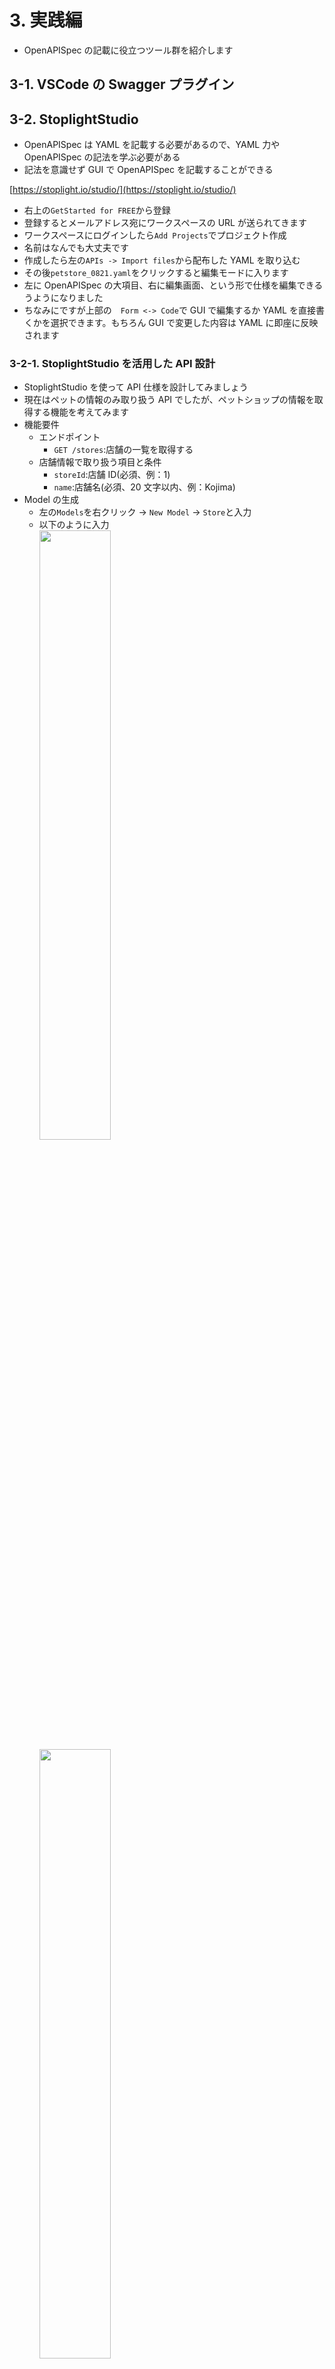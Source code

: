 # 3. 実践編

- OpenAPISpec の記載に役立つツール群を紹介します

## 3-1. VSCode の Swagger プラグイン

## 3-2. StoplightStudio

- OpenAPISpec は YAML を記載する必要があるので、YAML 力や OpenAPISpec の記法を学ぶ必要がある
- 記法を意識せず GUI で OpenAPISpec を記載することができる

[https://stoplight.io/studio/](https://stoplight.io/studio/)

- 右上の`GetStarted for FREE`から登録
- 登録するとメールアドレス宛にワークスペースの URL が送られてきます
- ワークスペースにログインしたら`Add Projects`でプロジェクト作成
- 名前はなんでも大丈夫です
- 作成したら左の`APIs -> Import files`から配布した YAML を取り込む
- その後`petstore_0821.yaml`をクリックすると編集モードに入ります
- 左に OpenAPISpec の大項目、右に編集画面、という形で仕様を編集できるうようになりました
- ちなみにですが上部の　`Form <-> Code`で GUI で編集するか YAML を直接書くかを選択できます。もちろん GUI で変更した内容は YAML に即座に反映されます

### 3-2-1. StoplightStudio を活用した API 設計

- StoplightStudio を使って API 仕様を設計してみましょう
- 現在はペットの情報のみ取り扱う API でしたが、ペットショップの情報を取得する機能を考えてみます
- 機能要件
  - エンドポイント
    - `GET /stores`:店舗の一覧を取得する
  - 店舗情報で取り扱う項目と条件
    - `storeId`:店舗 ID(必須、例：1)
    - `name`:店舗名(必須、20 文字以内、例：Kojima)
- Model の生成
  - 左の`Models`を右クリック -> `New Model` -> `Store`と入力
  - 以下のように入力<br>
    <img src="/images/store1.png" width="50%"><br>
    <img src="/images/store2.png" width="50%"><br>
    <img src="/images/store3.png" width="50%"><br>
- 同じく`Models`を右クリック -> `New Model` -> `Stores`と入力
  - 以下のように入力<br>
    <img src="/images/stores1.png" width="50%"><br>
    <img src="/images/stores2.png" width="50%"><br>
- エンドポイントの生成
  - 左の`Paths`を右クリック -> `New Path` -> `/stores`と入力
  - 以下のように入力<br>
    <img src="/images/stores3.png" width="50%"><br>
    <img src="/images/stores4.png" width="50%">

### 3-2-2. StoplightStudio で API 起動

- API が設計できたら意図した設計になっているか確認しましょう
- StoplightStudio の編集画面左上の`Publish`をクリック
- `Project pushed to workspace`が出力されれば OK です
- そのまま`Back to workspace`をクリック
- 以下のように MockServer の URL が表示されていますね？YAML を Publish することで MockServer を起動してくれます。先述の Prism が YAML の Publish をトリガーに動いてくれるイメージです<br>
  <img src="/images/mock.png" width="50%">
- `https://MockServerのURL/stores`にアクセスしてみましょう。先ほどエンドポイントを設計した時に example に記載した出力例が表示されます

## 3-3. Prism

- モックサーバを起動する際、YAML から OpenAPIGenerator でコードを生成し、ローカルで起動する必要がありました
- Prism 使うとコード清正を経由せず、直接モックサーバを起動できます
-

## まとめ

- xxx
